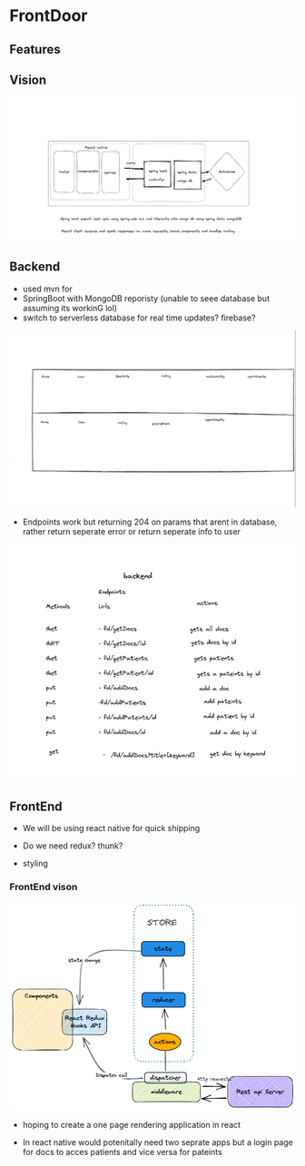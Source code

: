 # FrontDoor

## Features



## Vision

![](overall.png)

## Backend

- used mvn for  
- SpringBoot with MongoDB reporisty (unable to seee database but assuming its workinG lol)
- switch to serverless database for real time updates? firebase? 

![](ideaSchema.png)

- Endpoints work but returning 204 on params that arent in database, rather return seperate error or return     seperate info to user   

![](EndPoints.png)



## FrontEnd

- We will be using react native for quick shipping 

- Do we need redux? thunk? 

- styling 


### FrontEnd vison

![](FD-FE-arch.png)

- hoping to create a one page rendering application in react 

- In react native would potenitally need two seprate apps but a login page for docs to acces patients and vice versa for pateints

